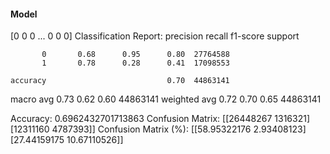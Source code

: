 #### Model
[0 0 0 ... 0 0 0]
Classification Report:
              precision    recall  f1-score   support

           0       0.68      0.95      0.80  27764588
           1       0.78      0.28      0.41  17098553

    accuracy                           0.70  44863141
   macro avg       0.73      0.62      0.60  44863141
weighted avg       0.72      0.70      0.65  44863141

Accuracy: 0.6962432701713863
Confusion Matrix:
[[26448267  1316321]
 [12311160  4787393]]
Confusion Matrix (%):
[[58.95322176  2.93408123]
 [27.44159175 10.67110526]]
